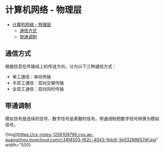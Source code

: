 # 计算机网络 - 物理层
<!-- GFM-TOC -->
* [计算机网络 - 物理层](#计算机网络---物理层)
    * [通信方式](#通信方式)
    * [带通调制](#带通调制)
<!-- GFM-TOC -->


## 通信方式

根据信息在传输线上的传送方向，分为以下三种通信方式：

- 单工通信：单向传输
- 半双工通信：双向交替传输
- 全双工通信：双向同时传输

## 带通调制

模拟信号是连续的信号，数字信号是离散的信号。带通调制把数字信号转换为模拟信号。

 ![img](https://cs-notes-1256109796.cos.ap-guangzhou.myqcloud.com/c34f4503-f62c-4043-9dc6-3e03288657df.jpg" width="500) 
